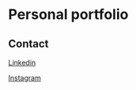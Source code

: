 # Personal portfolio

## Contact
[Linkedin](https://www.linkedin.com/in/classyvaibhav/)

[Instagram](https://www.instagram.com/classyvaibhav/)
